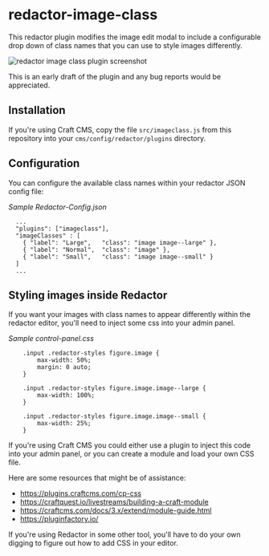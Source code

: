 # redactor-image-class

This redactor plugin modifies the image edit modal to include a configurable drop down of class names that you can use to style images differently.

![redactor image class plugin screenshot](https://simplicate.nyc3.digitaloceanspaces.com/simplicate/assets/site/images/redactor-image-class.png)

This is an early draft of the plugin and any bug reports would be appreciated.

## Installation

If you're using Craft CMS, copy the file `src/imageclass.js` from this repository into your `cms/config/redactor/plugins` directory.


## Configuration

You can configure the available class names within your redactor JSON config file:

*Sample Redactor-Config.json*

```
  ...
  "plugins": ["imageclass"],
  "imageClasses" : [
    { "label": "Large",   "class": "image image--large" },
    { "label": "Normal",  "class": "image" },
    { "label": "Small",   "class": "image image--small" }
  ]
  ...
```

## Styling images inside Redactor

If you want your images with class names to appear differently within the redactor editor, you'll need to inject some css into your admin panel.

*Sample control-panel.css*

```
    .input .redactor-styles figure.image {
        max-width: 50%;
        margin: 0 auto;
    }

    .input .redactor-styles figure.image.image--large {
        max-width: 100%;
    }

    .input .redactor-styles figure.image.image--small {
        max-width: 25%;
    }

```

If you're using Craft CMS you could either use a plugin to inject this code into your admin panel, or you can create a module and load your own CSS file.

Here are some resources that might be of assistance:

 - https://plugins.craftcms.com/cp-css
 - https://craftquest.io/livestreams/building-a-craft-module
 - https://craftcms.com/docs/3.x/extend/module-guide.html
 - https://pluginfactory.io/

If you're using Redactor in some other tool, you'll have to do your own digging to figure out how to add CSS in your editor.